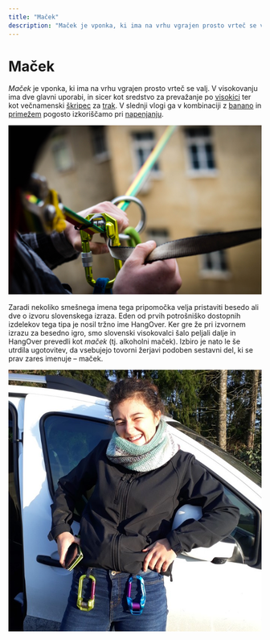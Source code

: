 ```yaml
---
title: "Maček"
description: "Maček je vponka, ki ima na vrhu vgrajen prosto vrteč se valj. Služi za prevažanje po traku ter kot večnamenski škripec za trak."
---
```


# Maček

_Maček_ je vponka, ki ima na vrhu vgrajen prosto vrteč se valj. V visokovanju ima dve glavni uporabi, in sicer kot sredstvo za prevažanje po [visokici](visokica) ter kot večnamenski [škripec](skripec) za [trak](trak). V slednji vlogi ga v kombinaciji z [banano](banana) in [primežem](primez) pogosto izkoriščamo pri [napenjanju](napenjanje).

![Maček z matico](images/hangover.jpg)

Zaradi nekoliko smešnega imena tega pripomočka velja pristaviti besedo ali dve o izvoru slovenskega izraza. Eden od prvih potrošniško dostopnih izdelekov tega tipa je nosil tržno ime HangOver. Ker gre že pri izvornem izrazu za besedno igro, smo slovenski visokovalci šalo peljali dalje in HangOver prevedli kot _maček_ (tj. alkoholni maček). Izbiro je nato le še utrdila ugotovitev, da vsebujejo tovorni žerjavi podoben sestavni del, ki se prav zares imenuje – maček.

![Lara s svojimi mački](images/lararolex.jpg)
